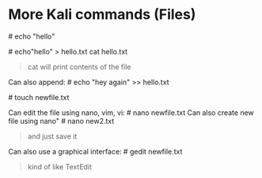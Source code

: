 # More Kali commands (Files)

\# echo "hello"

\# echo"hello" > hello.txt
cat hello.txt 
> cat will print contents of the file

Can also append:
\# echo "hey again" >> hello.txt

\# touch newfile.txt

Can edit the file using nano, vim, vi:
\# nano newfile.txt
Can also create new file using nano"
\# nano new2.txt
> and just save it

Can also use a graphical interface:
\# gedit newfile.txt
> kind of like TextEdit


